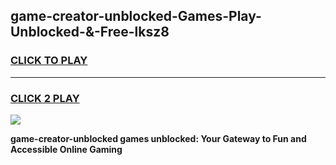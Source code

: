 
## game-creator-unblocked-Games-Play-Unblocked-&-Free-lksz8
<h3>
<a href="https://premium76.site?title=game-creator-unblocked&ref=24A">CLICK TO PLAY</a></h3>
<hr>

<h3>
<a href="https://premium76.site?title=game-creator-unblocked&ref=24A">CLICK 2 PLAY</a>
  
</h3>

<a href="https://premium76.site?title=game-creator-unblocked&ref=24A"><img src="https://clearcache.store/games.png"></a>


**game-creator-unblocked games unblocked: Your Gateway to Fun and Accessible Online Gaming**
